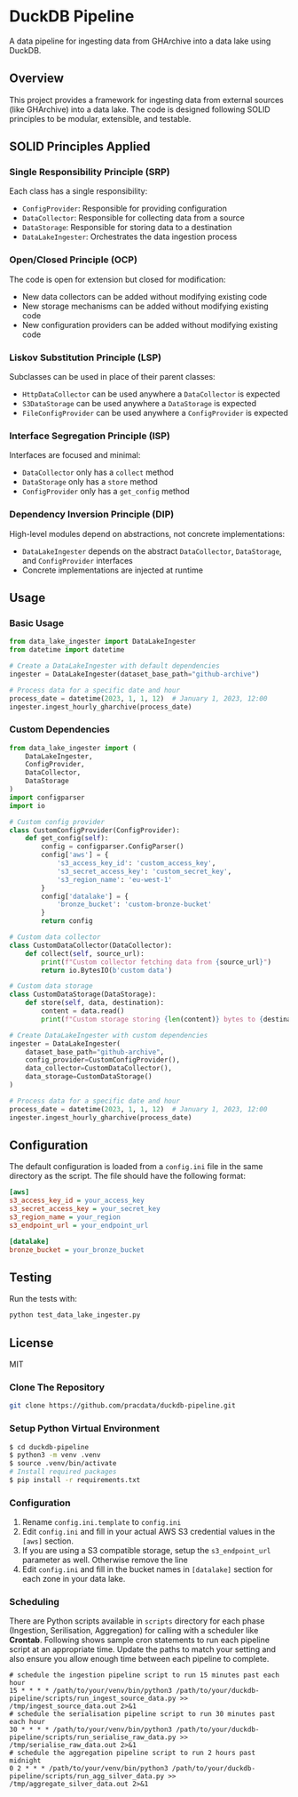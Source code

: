 # DuckDB Pipeline

A data pipeline for ingesting data from GHArchive into a data lake using DuckDB.

## Overview

This project provides a framework for ingesting data from external sources (like GHArchive) into a data lake. The code is designed following SOLID principles to be modular, extensible, and testable.

## SOLID Principles Applied

### Single Responsibility Principle (SRP)

Each class has a single responsibility:

- `ConfigProvider`: Responsible for providing configuration
- `DataCollector`: Responsible for collecting data from a source
- `DataStorage`: Responsible for storing data to a destination
- `DataLakeIngester`: Orchestrates the data ingestion process

### Open/Closed Principle (OCP)

The code is open for extension but closed for modification:

- New data collectors can be added without modifying existing code
- New storage mechanisms can be added without modifying existing code
- New configuration providers can be added without modifying existing code

### Liskov Substitution Principle (LSP)

Subclasses can be used in place of their parent classes:

- `HttpDataCollector` can be used anywhere a `DataCollector` is expected
- `S3DataStorage` can be used anywhere a `DataStorage` is expected
- `FileConfigProvider` can be used anywhere a `ConfigProvider` is expected

### Interface Segregation Principle (ISP)

Interfaces are focused and minimal:

- `DataCollector` only has a `collect` method
- `DataStorage` only has a `store` method
- `ConfigProvider` only has a `get_config` method

### Dependency Inversion Principle (DIP)

High-level modules depend on abstractions, not concrete implementations:

- `DataLakeIngester` depends on the abstract `DataCollector`, `DataStorage`, and `ConfigProvider` interfaces
- Concrete implementations are injected at runtime

## Usage

### Basic Usage

```python
from data_lake_ingester import DataLakeIngester
from datetime import datetime

# Create a DataLakeIngester with default dependencies
ingester = DataLakeIngester(dataset_base_path="github-archive")

# Process data for a specific date and hour
process_date = datetime(2023, 1, 1, 12)  # January 1, 2023, 12:00
ingester.ingest_hourly_gharchive(process_date)
```

### Custom Dependencies

```python
from data_lake_ingester import (
    DataLakeIngester,
    ConfigProvider,
    DataCollector,
    DataStorage
)
import configparser
import io

# Custom config provider
class CustomConfigProvider(ConfigProvider):
    def get_config(self):
        config = configparser.ConfigParser()
        config['aws'] = {
            's3_access_key_id': 'custom_access_key',
            's3_secret_access_key': 'custom_secret_key',
            's3_region_name': 'eu-west-1'
        }
        config['datalake'] = {
            'bronze_bucket': 'custom-bronze-bucket'
        }
        return config

# Custom data collector
class CustomDataCollector(DataCollector):
    def collect(self, source_url):
        print(f"Custom collector fetching data from {source_url}")
        return io.BytesIO(b'custom data')

# Custom data storage
class CustomDataStorage(DataStorage):
    def store(self, data, destination):
        content = data.read()
        print(f"Custom storage storing {len(content)} bytes to {destination}")

# Create DataLakeIngester with custom dependencies
ingester = DataLakeIngester(
    dataset_base_path="github-archive",
    config_provider=CustomConfigProvider(),
    data_collector=CustomDataCollector(),
    data_storage=CustomDataStorage()
)

# Process data for a specific date and hour
process_date = datetime(2023, 1, 1, 12)  # January 1, 2023, 12:00
ingester.ingest_hourly_gharchive(process_date)
```

## Configuration

The default configuration is loaded from a `config.ini` file in the same directory as the script. The file should have the following format:

```ini
[aws]
s3_access_key_id = your_access_key
s3_secret_access_key = your_secret_key
s3_region_name = your_region
s3_endpoint_url = your_endpoint_url

[datalake]
bronze_bucket = your_bronze_bucket
```

## Testing

Run the tests with:

```bash
python test_data_lake_ingester.py
```

## License

MIT

### Clone The Repository

```bash
git clone https://github.com/pracdata/duckdb-pipeline.git
```

### Setup Python Virtual Environment

```bash
$ cd duckdb-pipeline
$ python3 -m venv .venv
$ source .venv/bin/activate
# Install required packages
$ pip install -r requirements.txt
```

### Configuration

1. Rename `config.ini.template` to `config.ini`
2. Edit `config.ini` and fill in your actual AWS S3 credential values in the `[aws]` section.
3. If you are using a S3 compatible storage, setup the `s3_endpoint_url` parameter as well. Otherwise remove the line
4. Edit `config.ini` and fill in the bucket names in `[datalake]` section for each zone in your data lake.

### Scheduling

There are Python scripts available in `scripts` directory for each phase (Ingestion, Serilisation, Aggregation) for calling with a scheduler like **Crontab**.
Following shows sample cron statements to run each pipeline script at an appropriate time.
Update the paths to match your setting and also ensure you allow enough time between each pipeline to complete.

```
# schedule the ingestion pipeline script to run 15 minutes past each hour
15 * * * * /path/to/your/venv/bin/python3 /path/to/your/duckdb-pipeline/scripts/run_ingest_source_data.py >> /tmp/ingest_source_data.out 2>&1
# schedule the serialisation pipeline script to run 30 minutes past each hour
30 * * * * /path/to/your/venv/bin/python3 /path/to/your/duckdb-pipeline/scripts/run_serialise_raw_data.py >> /tmp/serialise_raw_data.out 2>&1
# schedule the aggregation pipeline script to run 2 hours past midnight
0 2 * * * /path/to/your/venv/bin/python3 /path/to/your/duckdb-pipeline/scripts/run_agg_silver_data.py >> /tmp/aggregate_silver_data.out 2>&1
```
